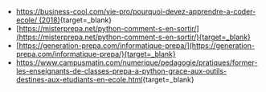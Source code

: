 
- [https://business-cool.com/vie-pro/pourquoi-devez-apprendre-a-coder-ecole/ (2018)](https://business-cool.com/vie-pro/pourquoi-devez-apprendre-a-coder-ecole/){target=_blank}
- [https://misterprepa.net/python-comment-s-en-sortir/](https://misterprepa.net/python-comment-s-en-sortir/){target=_blank}
- [https://generation-prepa.com/informatique-prepa/](https://generation-prepa.com/informatique-prepa/){target=_blank}
- <https://www.campusmatin.com/numerique/pedagogie/pratiques/former-les-enseignants-de-classes-prepa-a-python-grace-aux-outils-destines-aux-etudiants-en-ecole.html>{target=_blank}

